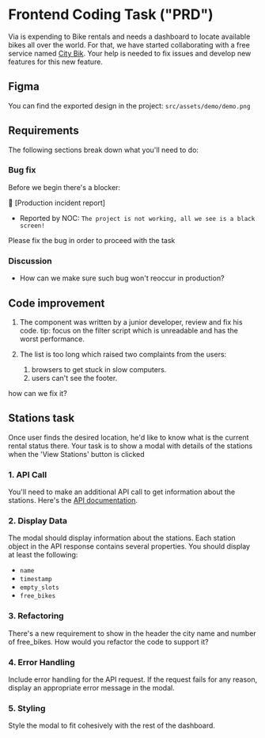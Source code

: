 # Frontend Coding Task ("PRD")

Via is expending to Bike rentals and needs a dashboard to locate available bikes all over the world.
For that, we have started collaborating with a free service named [City Bik](https://citybik.es/).
Your help is needed to fix issues and develop new features for this new feature.

## Figma

You can find the exported design in the project:
`src/assets/demo/demo.png`

## Requirements

The following sections break down what you'll need to do:

### Bug fix

Before we begin there's a blocker:

🚨 [Production incident report]

-   Reported by NOC:
    `The project is not working, all we see is a black screen!`

Please fix the bug in order to proceed with the task

### Discussion

-   How can we make sure such bug won't reoccur in production?

## Code improvement

1. The component was written by a junior developer, review and fix his code.
   tip: focus on the filter script which is unreadable and has the worst performance.

2. The list is too long which raised two complaints from the users:

    1. browsers to get stuck in slow computers.
    2. users can't see the footer.

how can we fix it?

## Stations task

Once user finds the desired location, he'd like to know what is the current rental status there.
Your task is to show a modal with details of the stations when the 'View Stations' button is clicked

### 1. API Call

You'll need to make an additional API call to get information about the stations. Here's the [API documentation](http://api.citybik.es/).

### 2. Display Data

The modal should display information about the stations. Each station object in the API response contains several properties. You should display at least the following:

-   `name`
-   `timestamp`
-   `empty_slots`
-   `free_bikes`

### 3. Refactoring

There's a new requirement to show in the header the city name and number of free_bikes.
How would you refactor the code to support it?

### 4. Error Handling

Include error handling for the API request. If the request fails for any reason, display an appropriate error message in the modal.

### 5. Styling

Style the modal to fit cohesively with the rest of the dashboard.
